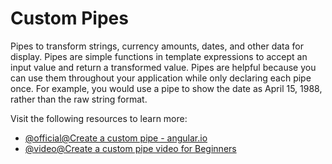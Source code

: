 # Custom Pipes

Pipes to transform strings, currency amounts, dates, and other data for display. Pipes are simple functions in template expressions to accept an input value and return a transformed value. Pipes are helpful because you can use them throughout your application while only declaring each pipe once. For example, you would use a pipe to show the date as April 15, 1988, rather than the raw string format.

Visit the following resources to learn more:

- [@official@Create a custom pipe - angular.io](https://angular.io/guide/pipes-custom-data-trans)
- [@video@Create a custom pipe video for Beginners](https://www.youtube.com/watch?v=P2587FN4Y0w)

